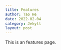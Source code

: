 ```yaml
---
title: Features
author: Tao He
date: 2022-02-04
category: Jekyll
layout: post
---
```


This is an features page.

